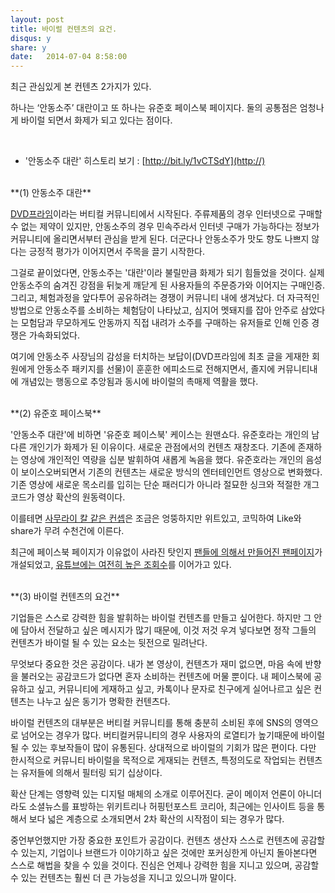 ```yaml
---
layout: post
title: 바이럴 컨텐츠의 요건.
disqus: y
share: y
date:   2014-07-04 8:58:00
---
```


최근 관심있게 본 컨텐츠 2가지가 있다. 

하나는 ‘안동소주’ 대란이고 또 하나는 유준호 페이스북 페이지다. 
둘의 공통점은 엄청나게 바이럴 되면서 화제가 되고 있다는 점이다.

<br> 

* '안동소주 대란' 히스토리 보기 : [http://bit.ly/1vCTSdY](http://)

<br>
**(1) 안동소주 대란**

[DVD프라임](http://dvdprime.donga.com)이라는 버티컬 커뮤니티에서 시작된다. 주류제품의 경우 인터넷으로 구매할 수 없는 제약이 있지만, 안동소주의 경우 민속주라서 인터넷 구매가 가능하다는 정보가 커뮤니티에 올리면서부터 관심을 받게 된다. 더군다나 안동소주가 맛도 향도 나쁘지 않다는 긍정적 평가가 이어지면서 주목을 끌기 시작한다.  

그걸로 끝이었다면, 안동소주는 '대란'이라 불릴만큼 화제가 되기 힘들었을 것이다. 실제 안동소주의 숨겨진 강점을 뒤늦게 깨닫게 된 사용자들의 주문증가와 이어지는 구매인증. 그리고, 체험과정을 앞다투어 공유하려는 경쟁이 커뮤니티 내에 생겨났다. 더 자극적인 방법으로 안동소주를 소비하는 체험담이 나타났고, 심지어 멧돼지를 잡아 안주로 삼았다는 모험담과 무모하게도 안동까지 직접 내려가 소주를 구매하는 유저들로 인해 인증 경쟁은 가속화되었다.  

여기에 안동소주 사장님의 감성을 터치하는 보답이(DVD프라임에 최초 글을 게재한 회원에게 안동소주 패키지를 선물)이 훈훈한 에피소드로 전해지면서, 졸지에 커뮤니티내에 개념있는 행동으로 추앙됨과 동시에 바이럴의 촉매제 역활을 했다. 


<br>
**(2) 유준호 페이스북**

'안동소주 대란'에 비하면 '유준호 페이스북' 케이스는 원맨쇼다. 유준호라는 개인의 남다른 개인기가 화제가 된 이유이다. 새로운 관점에서의 컨텐츠 재창조다. 기존에 존재하는 영상에 개인적인 역량을 십분 발휘하여 새롭게 녹음을 했다. 유준호라는 개인의 음성이 보이스오버되면서 기존의 컨텐츠는 새로운 방식의 엔터테인먼트 영상으로 변화했다. 기존 영상에 새로운 목소리를 입히는 단순 패러디가 아니라 절묘한 싱크와 적절한 개그코드가 영상 확산의 원동력이다.  

이를테면 [사무라이 칼 같은 컨셉](http://www.youtube.com/watch?v=GtWMHdE0WYk)은 조금은 엉뚱하지만 위트있고, 코믹하여 Like와 share가 무려 수천건에 이른다. 

최근에 페이스북 페이지가 이유없이 사라진 탓인지 [팬들에 의해서 만들어진  팬페이지](http://on.fb.me/1q0Jnjg)가 개설되었고, [유튜브에는 여전히 높은 조회수](http://www.youtube.com/user/nutellavoice)를 이어가고 있다. 

<br>
**(3) 바이럴 컨텐츠의 요건**

기업들은 스스로 강력한 힘을 발휘하는 바이럴 컨텐츠를 만들고 싶어한다. 하지만 그 안에 담아서 전달하고 싶은 메시지가 많기 때문에, 이것 저것  우겨 넣다보면 정작 그들의 컨텐츠가 바이럴 될 수 있는 요소는 뒷전으로 밀려난다.  

무엇보다 중요한 것은 공감이다. 내가 본 영상이, 컨텐츠가 재미 없으면, 마음 속에 반향을 불러오는 공감코드가 없다면 혼자 소비하는 컨텐츠에 머물 뿐이다. 내 페이스북에 공유하고 싶고, 커뮤니티에 게재하고 싶고, 카톡이나 문자로 친구에게 실어나르고 싶은 컨텐츠는 나누고 싶은 동기가 명확한 컨텐츠다. 

바이럴 컨텐츠의 대부분은 버티컬 커뮤니티를 통해 충분히 소비된 후에 SNS의 영역으로 넘어오는 경우가 많다. 버티컬커뮤니티의 경우 사용자의 로열티가 높기때문에 바이럴 될 수 있는 후보작들이 많이 유통된다. 상대적으로 바이럴의 기회가 많은 편이다. 다만 한시적으로 커뮤니티 바이럴을 목적으로 게재되는 컨텐츠, 특정의도로 작업되는 컨텐츠는 유저들에 의해서 필터링 되기 십상이다. 

확산 단계는 영향력 있는 디지털 매체의 소개로 이루어진다. 굳이 메이저 언론이 아니더라도 소셜뉴스를 표방하는 위키트리나 허핑턴포스트 코리아, 최근에는 인사이트 등을 통해서 보다 넓은 계층으로 소개되면서 2차 확산의 시작점이 되는 경우가 많다. 

중언부언했지만 가장 중요한 포인트가 공감이다. 컨텐츠 생산자 스스로 컨텐츠에 공감할 수 있는지, 기업이나 브랜드가 이야기하고 싶은 것에만 포커싱한게 아닌지 돌아본다면 스스로 해법을 찾을 수 있을 것이다. 진심은 언제나 강력한 힘을 지니고 있으며, 공감할 수 있는 컨텐츠는 훨씬 더 큰 가능성을 지니고 있으니까 말이다. 